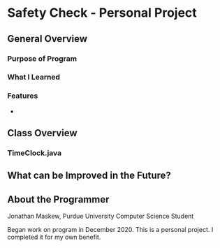 # Safety Check - Personal Project

## General Overview


### Purpose of Program


### What I Learned


### Features
- 

## Class Overview
### TimeClock.java


## What can be Improved in the Future?


## About the Programmer
Jonathan Maskew, Purdue University Computer Science Student

Began work on program in December 2020. This is a personal project. I completed it for my own benefit.
